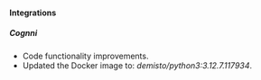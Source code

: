 #### Integrations

##### Cognni
- Code functionality improvements.
- Updated the Docker image to: *demisto/python3:3.12.7.117934*.